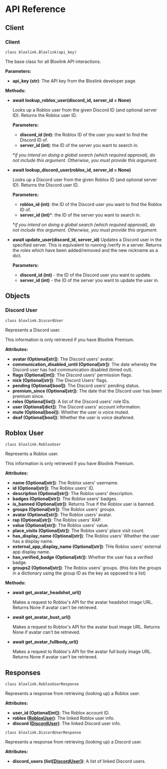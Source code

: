 # API Reference

## Client
### Client

`class bloxlink.Bloxlink(api_key)`

The base class for all Bloxlink API interactions.

**Parameters:**
* **api_key (str)**: The API key from the Bloxlink developer page.

**Methods:**
* **await lookup_roblox_user(discord_id, server_id = None)**
    
    Looks up a Roblox user from the given Discord ID (and optional server ID).
    Returns the Roblox user ID.

    **Parameters:**
    * **discord_id (int)**: the Roblox ID of the user you want to find the Discord ID of.
    * **server_id (int)**: the ID of the server you want to search in.

    \**if you intend on doing a global search (which required approval), do not include this argument.
    Otherwise, you must provide this argument.*

* **await lookup_discord_user(roblox_id, server_id = None)**

    Looks up a Discord user from the given Roblox ID (and optional server ID).
    Returns the Discord user ID.
    
    **Parameters:**   
    * **roblox_id (int)**: the ID of the Discord user you want to find the Roblox ID of.
    * **server_id (int)***: the ID of the server you want to search in.
    
    \**if you intend on doing a global search (which required approval), do not include this argument.
    Otherwise, you must provide this argument.*

* **await update_user(discord_id, server_id)**
    Updates a Discord user in the specified server. This is equivalent to running /verify in a server.
    Returns the roles which have been added/removed and the new nickname as a dict.
    
    **Parameters:**
    * **discord_id (int)** - the ID of the Discord user you want to update.
    * **server_id (int)** - the ID of the server you want to update the user in.

## Objects
### Discord User
`class bloxlink.DiscordUser`

Represents a Discord user.

This information is only retrieved if you have Bloxlink Premium.

**Attributes:**
* **avatar (Optional[str])**: The Discord users' avatar.
* **communication_disabled_until (Optional[str])**: The date whereby the Discord user has had communication disabled (timed out).
* **flags (Optional[int])**: The Discord users' permission flags.
* **nick (Optional[str])**:  The Discord Users' flags.
* **pending (Optional[bool])**: The Discord users' pending status.
* **premium_since (Optional[str])**: The date that the DIscord user has been premium since.
* **roles (Optional[list])**: A list of the Discord users' role IDs.
* **user (Optional[dict])**: The Discord users' account information.
* **mute (Optional[bool])**: Whether the user is voice muted.
* **deaf (Optional[bool])**: Whether the user is voice deafened.

## Roblox User
`class bloxlink.RobloxUser`

Represents a Roblox user.
    
This information is only retrieved if you have Bloxlink Premium.

**Attributes:**
* **name (Optional[str])**: The Roblox users' username.
* **id (Optional[str])**: The Roblox users' ID.
* **description (Optional[str])**: The Roblox users' description.
* **badges (Optional[str])**: The Roblox users' badges.
* **is_banned (Optional[str])**: Returns True if the Roblox user is banned.
* **groups (Optional[str])**: The Roblox users' groups.
* **avatar (Optional[str])**: The Roblox users' avatar.
* **rap (Optional[str])**: The Roblox users' RAP.
* **value (Optional[str])**: The Roblox users' value.
* **place_visits (Optional[str])**: The Roblox users' place visit count.
* **has_display_name (Optional[str])**: The Roblox users' Whether the user has a display name.
* **external_app_display_name (Optional[str])**: THe Roblox users' external app display name.
* **has_verified_badge (Optional[str])**: Whether the user has a verified badge.
* **groups2 (Optional[str])**: The Roblox users' groups. (this lists the groups in a dictionary using the group ID as the key as opposed to a list)

**Methods:**
* **await get_avatar_headshot_url()**

    Makes a request to Roblox's API for the avatar headshot image URL.
        Returns None if avatar can't be retrieved.

* **await get_avatar_bust_url()**

    Makes a request to Roblox's API for the avatar bust image URL.
        Returns None if avatar can't be retrieved.

* **await get_avatar_fullbody_url()**

    Makes a request to Roblox's API for the avatar full body image URL.
        Returns None if avatar can't be retrieved.

## Responses
`class bloxlink.RobloxUserResponse`

Represents a response from retrieving (looking up) a Roblox user.

**Attributes:**
* **user_id (Optional[int])**: The Roblox account ID.
* **roblox ([RobloxUser](#roblox-user))**: The linked Roblox user info.
* **discord ([DiscordUser](#discord-user))**: The linked Discord user info.

`class bloxlink.DiscordUserResponse`

Represents a response from retrieving (looking up) a Discord user.

**Attributes:**
* **discord_users (list[[DiscordUser](#discord-user)])**: A list of linked Discord users.